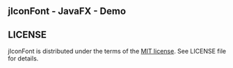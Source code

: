 ## jIconFont - JavaFX - Demo

## LICENSE
jIconFont is distributed under the terms of the [MIT license](http://opensource.org/licenses/mit-license.html). See LICENSE file for details.


